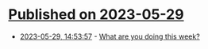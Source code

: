 # [Published on 2023-05-29](index.md)

* [2023-05-29, 14:53:57](https://lobste.rs/s/sqonjw/what_are_you_doing_this_week) - [What are you doing this week?](https://lobste.rs/s/sqonjw/what_are_you_doing_this_week)
